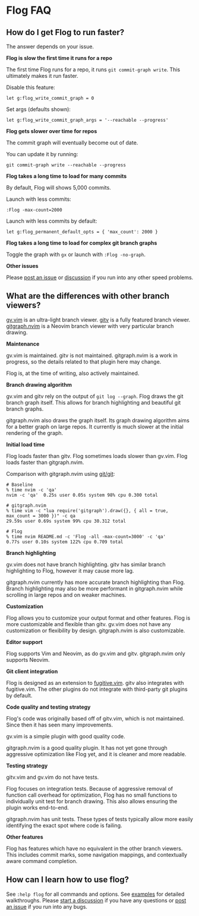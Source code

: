 # Flog FAQ

## How do I get Flog to run faster?

The answer depends on your issue.

**Flog is slow the first time it runs for a repo**

The first time Flog runs for a repo, it runs `git commit-graph write`.
This ultimately makes it run faster.

Disable this feature:

```
let g:flog_write_commit_graph = 0
```

Set args (defaults shown):

```
let g:flog_write_commit_graph_args = '--reachable --progress'
```

**Flog gets slower over time for repos**

The commit graph will eventually become out of date.

You can update it by running:

```
git commit-graph write --reachable --progress
```

**Flog takes a long time to load for many commits**

By default, Flog will shows 5,000 commits.

Launch with less commits:

```
:Flog -max-count=2000
```

Launch with less commits by default:

```
let g:flog_permanent_default_opts = { 'max_count': 2000 }
```

**Flog takes a long time to load for complex git branch graphs**

Toggle the graph with `gx` or launch with `:Flog -no-graph`.

**Other issues**

Please [post an issue](https://github.com/rbong/vim-flog/issues/) or [discussion](https://github.com/rbong/vim-flog/discussions) if you run into any other speed problems.

## What are the differences with other branch viewers?

[gv.vim](https://github.com/junegunn/gv.vim) is an ultra-light branch viewer.
[gitv](https://github.com/gregsexton/gitv) is a fully featured branch viewer.
[gitgraph.nvim](https://github.com/isakbm/gitgraph.nvim) is a Neovim branch viewer with very particular branch drawing.

**Maintenance**

gv.vim is maintained.
gitv is not maintained.
gitgraph.nvim is a work in progress, so the details related to that plugin here may change.

Flog is, at the time of writing, also actively maintained.

**Branch drawing algorithm**

gv.vim and gitv rely on the output of `git log --graph`.
Flog draws the git branch graph itself.
This allows for branch highlighting and beautiful git branch graphs.

gitgraph.nvim also draws the graph itself.
Its graph drawing algorithm aims for a better graph on large repos.
It currently is much slower at the initial rendering of the graph.

**Initial load time**

Flog loads faster than gitv.
Flog sometimes loads slower than gv.vim.
Flog loads faster than gitgraph.nvim.

Comparison with gitgraph.nvim using [git/git](https://github.com/git/git):

```
# Baseline
% time nvim -c 'qa'
nvim -c 'qa'  0.25s user 0.05s system 98% cpu 0.300 total

# gitgraph.nvim
% time vim -c "lua require('gitgraph').draw({}, { all = true, max_count = 3000 })" -c qa
29.59s user 0.69s system 99% cpu 30.312 total

# Flog
% time nvim README.md -c 'Flog -all -max-count=3000' -c 'qa'
0.77s user 0.10s system 122% cpu 0.709 total
```

**Branch highlighting**

gv.vim does not have branch highlighting.
gitv has similar branch highlighting to Flog, however it may cause more lag.

gitgraph.nvim currently has more accurate branch highlighting than Flog.
Branch highlighting may also be more performant in gitgraph.nvim while scrolling in large repos and on weaker machines.

**Customization**

Flog allows you to customize your output format and other features.
Flog is more customizable and flexible than gitv.
gv.vim does not have any customization or flexibility by design.
gitgraph.nvim is also customizable.

**Editor support**

Flog supports Vim and Neovim, as do gv.vim and gitv.
gitgraph.nvim only supports Neovim.

**Git client integration**

Flog is designed as an extension to [fugitive.vim](https://github.com/tpope/vim-fugitive).
gitv also integrates with fugitive.vim.
The other plugins do not integrate with third-party git plugins by default.

**Code quality and testing strategy**

Flog's code was originally based off of gitv.vim, which is not maintained.
Since then it has seen many improvements.

gv.vim is a simple plugin with good quality code.

gitgraph.nvim is a good quality plugin.
It has not yet gone through aggressive optimization like Flog yet, and it is cleaner and more readable.

**Testing strategy**

gitv.vim and gv.vim do not have tests.

Flog focuses on integration tests.
Because of aggressive removal of function call overhead for optimization, Flog has no small functions to individually unit test for branch drawing.
This also allows ensuring the plugin works end-to-end.

gitgraph.nvim has unit tests.
These types of tests typically allow more easily identifying the exact spot where code is failing.

**Other features**

Flog has features which have no equivalent in the other branch viewers.
This includes commit marks, some navigation mappings, and contextually aware command completion.

## How can I learn how to use flog?

See `:help flog` for all commands and options.
See [examples](EXAMPLES.md) for detailed walkthroughs.
Please [start a discussion](https://github.com/rbong/vim-flog/discussions/new/choose) if you have any questions or [post an issue](https://github.com/rbong/vim-flog/issues/) if you run into any bugs.
